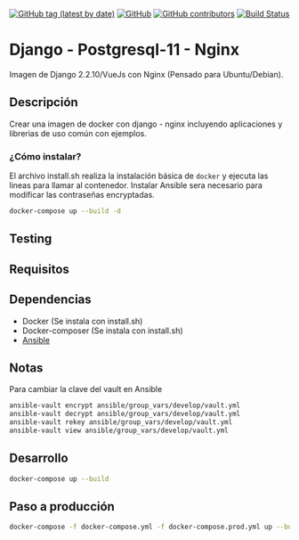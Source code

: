 [![GitHub tag (latest by date)](https://img.shields.io/github/v/tag/saengate/djfullapp)](https://github.com/saengate/djfullapp/releases/latest)
[![GitHub](https://img.shields.io/github/license/saengate/djfullapp)](LICENSE)
[![GitHub contributors](https://img.shields.io/github/contributors/saengate/djfullapp)](https://github.com/saengate/djfullapp/graphs/contributors)
[![Build Status](https://travis-ci.org/saengate/djfullapp.svg?branch=master)](https://travis-ci.org/saengate/djfullapp)

# Django - Postgresql-11 - Nginx

Imagen de Django 2.2.10/VueJs con Nginx (Pensado para Ubuntu/Debian).

## Descripción

Crear una imagen de docker con django - nginx incluyendo aplicaciones y librerias de uso común con ejemplos.

### ¿Cómo instalar?

El archivo install.sh realiza la instalación básica de `docker` y ejecuta las lineas para llamar al contenedor.
Instalar Ansible sera necesario para modificar las contraseñas encryptadas.

```bash
docker-compose up --build -d
```

## Testing


## Requisitos


## Dependencias
* Docker (Se instala con install.sh)
* Docker-composer (Se instala con install.sh)
* [Ansible](https://docs.ansible.com/ansible/latest/installation_guide/intro_installation.html)

## Notas

Para cambiar la clave del vault en Ansible
```sh
ansible-vault encrypt ansible/group_vars/develop/vault.yml
ansible-vault decrypt ansible/group_vars/develop/vault.yml
ansible-vault rekey ansible/group_vars/develop/vault.yml
ansible-vault view ansible/group_vars/develop/vault.yml
```

## Desarrollo
```sh
docker-compose up --build
```

## Paso a producción

```sh
docker-compose -f docker-compose.yml -f docker-compose.prod.yml up --build
```
